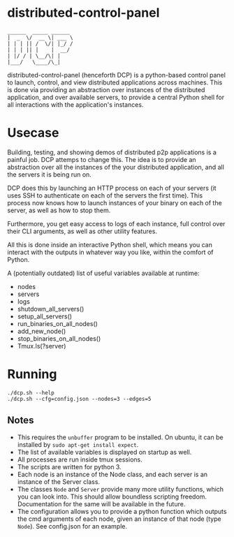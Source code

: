 # distributed-control-panel

```
______  _____ ______
|  _  \/  __ \| ___ \
| | | || /  \/| |_/ /
| | | || |    |  __/
| |/ / | \__/\| |
|___/   \____/\_|
```

distributed-control-panel (henceforth DCP) is a python-based control panel to launch, control, and view distributed applications across machines. This is done via providing an abstraction over instances of the distributed application, and over available servers, to provide a central Python shell for all interactions with the application's instances.

# Usecase
Building, testing, and showing demos of distributed p2p applications is a painful job. DCP attemps to change this.
The idea is to provide an abstraction over all the instances of the your distributed application, and all the servers it is being run on.

DCP does this by launching an HTTP process on each of your servers (it uses SSH to authenticate on each of the servers the first time). This process now knows how to launch instances of your binary on each of the server, as well as how to stop them.

Furthermore, you get easy access to logs of each instance, full control over their CLI arguments, as well as other utility features.

All this is done inside an interactive Python shell, which means you can interact with the outputs in whatever way you like, within the comfort of Python.

A (potentially outdated) list of useful variables available at runtime:
- nodes
- servers
- logs
- shutdown_all_servers()
- setup_all_servers()
- run_binaries_on_all_nodes()
- add_new_node()
- stop_binaries_on_all_nodes()
- Tmux.ls(?server)

# Running
```
./dcp.sh --help
./dcp.sh --cfg=config.json --nodes=3 --edges=5
```

## Notes
- This requires the `unbuffer` program to be installed. On ubuntu, it can be installed by `sudo apt-get install expect`.
- The list of available variables is displayed on startup as well.
- All processes are run inside tmux sessions.
- The scripts are written for python 3.
- Each node is an instance of the Node class, and each server is an instance of the Server class.
- The classes `Node` and `Server` provide many more utility functions, which you can look into. This should allow boundless scripting freedom. Documentation for the same will be available in the future.
- The configuration allows you to provide a python function which outputs the cmd arguments of each node, given an instance of that node (type `Node`). See config.json for an example.
